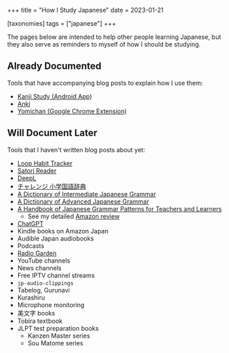 +++
title = "How I Study Japanese"
date = 2023-01-21

[taxonomies]
tags = ["japanese"]
+++

The pages below are intended to help other people learning Japanese, but they also serve as reminders to myself of how I should be studying.

## Already Documented

Tools that have accompanying blog posts to explain how I use them:

- [Kanji Study (Android App)](@/blog/kanji-study/index.md)
- [Anki](@/blog/anki-for-japanese/index.md)
- [Yomichan (Google Chrome Extension)](@/blog/yomichan/index.md)

## Will Document Later

Tools that I haven't written blog posts about yet:

- [Loop Habit Tracker](https://play.google.com/store/apps/details?id=org.isoron.uhabits)
- [Satori Reader](https://www.satorireader.com)
- [DeepL](https://www.deepl.com/translator-mobile)
- [チャレンジ 小学国語辞典](https://www.teacher.ne.jp/jiten/jiten/syou2017.html)
- [A Dictionary of Intermediate Japanese Grammar](https://www.amazon.com/Dictionary-Intermediate-Japanese-Grammar/dp/4789007758)
- [A Dictionary of Advanced Japanese Grammar](https://www.amazon.com/Dictionary-Advanced-Japanese-Grammar-English/dp/4789012956)
- [A Handbook of Japanese Grammar Patterns for Teachers and Learners](https://www.amazon.com/Handbook-Japanese-Patterns-Teachers-Learners/dp/4874246788)
  - See my detailed [Amazon review](https://www.amazon.com/gp/customer-reviews/R20G8WGN6DFT2X/)
- [ChatGPT](https://chat.openai.com/)
- Kindle books on Amazon Japan
- Audible Japan audiobooks 
- Podcasts
- [Radio Garden](https://radio.garden/)
- YouTube channels
- News channels
- Free IPTV channel streams
- `jp-audio-clippings`
- Tabelog, Gurunavi
- Kurashiru
- Microphone monitoring
- 美文字 books
- Tobira textbook
- JLPT test preparation books
  - Kanzen Master series
  - Sou Matome series

